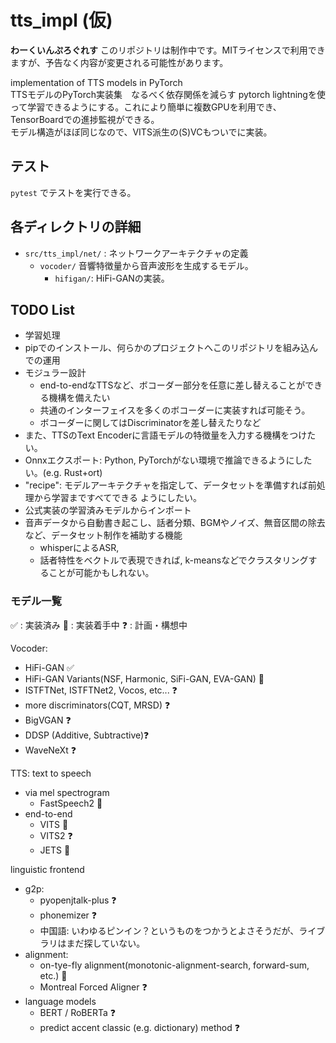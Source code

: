 # tts_impl (仮)
**わーくいんぷろぐれす** 
このリポジトリは制作中です。MITライセンスで利用できますが、予告なく内容が変更される可能性があります。

implementation of TTS models in PyTorch  
TTSモデルのPyTorch実装集　なるべく依存関係を減らす
pytorch lightningを使って学習できるようにする。これにより簡単に複数GPUを利用でき、TensorBoardでの進捗監視ができる。  
モデル構造がほぼ同じなので、VITS派生の(S)VCもついでに実装。

## テスト
`pytest` でテストを実行できる。

## 各ディレクトリの詳細
- `src/tts_impl/net/` : ネットワークアーキテクチャの定義
    - `vocoder/` 音響特徴量から音声波形を生成するモデル。
        - `hifigan/`: HiFi-GANの実装。

## TODO List
- 学習処理
- pipでのインストール、何らかのプロジェクトへこのリポジトリを組み込んでの運用
- モジュラー設計
    - end-to-endなTTSなど、ボコーダー部分を任意に差し替えることができる機構を備えたい
    - 共通のインターフェイスを多くのボコーダーに実装すれば可能そう。
    - ボコーダーに関してはDiscriminatorを差し替えたりなど
- また、TTSのText Encoderに言語モデルの特徴量を入力する機構をつけたい。
- Onnxエクスポート: Python, PyTorchがない環境で推論できるようにしたい。(e.g. Rust+ort)
- "recipe": モデルアーキテクチャを指定して、データセットを準備すれば前処理から学習まですべてできる
ようにしたい。
- 公式実装の学習済みモデルからインポート
- 音声データから自動書き起こし、話者分類、BGMやノイズ、無音区間の除去など、データセット制作を補助する機能
    - whisperによるASR,
    - 話者特性をベクトルで表現できれば, k-meansなどでクラスタリングすることが可能かもしれない。

### モデル一覧
✅ : 実装済み
🚧 : 実装着手中 
❓ : 計画・構想中

Vocoder:
- HiFi-GAN ✅
- HiFi-GAN Variants(NSF, Harmonic, SiFi-GAN, EVA-GAN) 🚧
- ISTFTNet, ISTFTNet2, Vocos, etc... ❓
- more discriminators(CQT, MRSD) ❓
- BigVGAN ❓
- DDSP (Additive, Subtractive)❓
- WaveNeXt ❓

TTS: text to speech
- via mel spectrogram
    - FastSpeech2 🚧
- end-to-end
    - VITS 🚧
    - VITS2 ❓
    - JETS 🚧
    

linguistic frontend
- g2p:
    - pyopenjtalk-plus ❓
    - phonemizer ❓
    - 中国語: いわゆるピンイン？というものをつかうとよさそうだが、ライブラリはまだ探していない。
- alignment:
    - on-tye-fly alignment(monotonic-alignment-search, forward-sum, etc.) 🚧
    - Montreal Forced Aligner ❓
- language models
    - BERT / RoBERTa ❓
    - predict accent classic (e.g. dictionary) method ❓